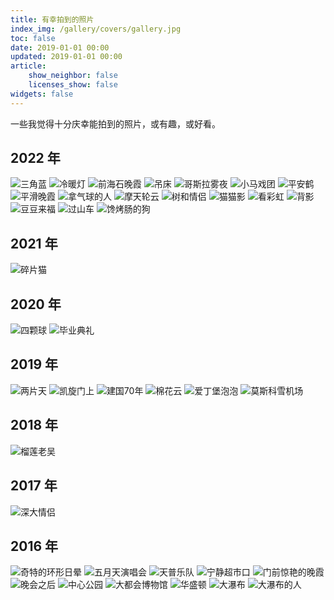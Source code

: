 ```yaml
---
title: 有幸拍到的照片
index_img: /gallery/covers/gallery.jpg
toc: false
date: 2019-01-01 00:00
updated: 2019-01-01 00:00
article:
    show_neighbor: false
    licenses_show: false
widgets: false
---
```


一些我觉得十分庆幸能拍到的照片，或有趣，或好看。

## 2022 年

<div class="justified-gallery">
<img src="/gallery/photographs/2022-三角蓝.JPG" alt="三角蓝" />
<img src="/gallery/photographs/2022-冷暖灯.JPG" alt="冷暖灯" />
<img src="/gallery/photographs/2022-前海石晚霞.JPG" alt="前海石晚霞" />
<img src="/gallery/photographs/2022-吊床.jpg" alt="吊床" />
<img src="/gallery/photographs/2022-哥斯拉雾夜.jpg" alt="哥斯拉雾夜" />
<img src="/gallery/photographs/2022-小马戏团.jpg" alt="小马戏团" />
<img src="/gallery/photographs/2022-平安鹤.jpg" alt="平安鹤" />
<img src="/gallery/photographs/2022-平滑晚霞.jpg" alt="平滑晚霞" />
<img src="/gallery/photographs/2022-拿气球的人.jpg" alt="拿气球的人" />
<img src="/gallery/photographs/2022-摩天轮云.jpg" alt="摩天轮云" />
<img src="/gallery/photographs/2022-树和情侣.JPG" alt="树和情侣" />
<img src="/gallery/photographs/2022-猫猫影.jpg" alt="猫猫影" />
<img src="/gallery/photographs/2022-看彩虹.jpg" alt="看彩虹" />
<img src="/gallery/photographs/2022-背影.jpg" alt="背影" />
<img src="/gallery/photographs/2022-豆豆来福.jpg" alt="豆豆来福" />
<img src="/gallery/photographs/2022-过山车.jpg" alt="过山车" />
<img src="/gallery/photographs/2022-馋烤肠的狗.jpg" alt="馋烤肠的狗" />
</div>

## 2021 年

<div class="justified-gallery">
<img src="/gallery/photographs/2021-碎片猫.jpg" alt="碎片猫" />
</div>

## 2020 年

<div class="justified-gallery">
<img src="/gallery/photographs/2020-四颗球.jpg" alt="四颗球" />
<img src="/gallery/photographs/2020-毕业典礼.JPG" alt="毕业典礼" />
</div>

## 2019 年

<div class="justified-gallery">
<img src="/gallery/photographs/2019-两片天.PNG" alt="两片天" />
<img src="/gallery/photographs/2019-凯旋门上.JPG" alt="凯旋门上" />
<img src="/gallery/photographs/2019-建国70年.jpg" alt="建国70年" />
<img src="/gallery/photographs/2019-棉花云.JPG" alt="棉花云" />
<img src="/gallery/photographs/2019-爱丁堡泡泡.JPG" alt="爱丁堡泡泡" />
<img src="/gallery/photographs/2019-莫斯科雪机场.jpg" alt="莫斯科雪机场" />
</div>

## 2018 年

<div class="justified-gallery">
<img src="/gallery/photographs/2018-榴莲老吴.jpg" alt="榴莲老吴" />
</div>


## 2017 年

<div class="justified-gallery">
<img src="/gallery/photographs/2017-深大情侣.jpg" alt="深大情侣" />
</div>

## 2016 年
<div class="justified-gallery">
<img src="/gallery/photographs/2016-日晕.JPG" alt="奇特的环形日晕" />
<img src="/gallery/photographs/2016-五月天.JPG" alt="五月天演唱会" />
<img src="/gallery/photographs/2016-天普乐队.JPG" alt="天普乐队" />
<img src="/gallery/photographs/2016-宁静超市口.JPG" alt="宁静超市口" />
<img src="/gallery/photographs/2016-门前晚霞.JPG" alt="门前惊艳的晚霞" />
<img src="/gallery/photographs/2016-晚会之后.JPG" alt="晚会之后" />
<img src="/gallery/photographs/2016-中心公园.JPG" alt="中心公园" />
<img src="/gallery/photographs/2016-大都会博物馆.JPG" alt="大都会博物馆" />
<img src="/gallery/photographs/2016-华盛顿.JPG" alt="华盛顿" />
<img src="/gallery/photographs/2016-大瀑布.jpg" alt="大瀑布" />
<img src="/gallery/photographs/2016-大瀑布的人.JPG" alt="大瀑布的人" />
</div>